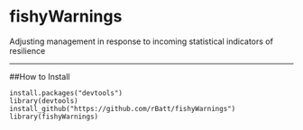 # fishyWarnings
Adjusting management in response to incoming statistical indicators of resilience

---
##How to Install
```{r}
install.packages("devtools")  
library(devtools)  
install_github("https://github.com/rBatt/fishyWarnings")  
library(fishyWarnings)  
```